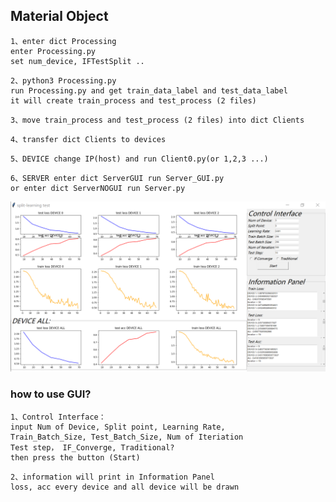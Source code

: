 ## Material Object

```shell
1、enter dict Processing
enter Processing.py
set num_device, IFTestSplit ..
```

```shell
2、python3 Processing.py
run Processing.py and get train_data_label and test_data_label
it will create train_process and test_process (2 files)
```

```shell
3、move train_process and test_process (2 files) into dict Clients
```

```shell
4、transfer dict Clients to devices
```

```shell
5、DEVICE change IP(host) and run Client0.py(or 1,2,3 ...)
```

```shell
6、SERVER enter dict ServerGUI run Server_GUI.py
or enter dict ServerNOGUI run Server.py
```

![6](../report/figure/6.png)



### how to use GUI?

```shell
1、Control Interface：
input Num of Device, Split point, Learning Rate,
Train_Batch_Size, Test_Batch_Size, Num of Iteriation
Test step， IF_Converge, Traditional?
then press the button (Start)
```

```shell
2、information will print in Information Panel
loss, acc every device and all device will be drawn 
```



